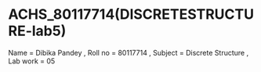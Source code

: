 
# ACHS_80117714(DISCRETESTRUCTURE-lab5)
Name = Dibika Pandey , Roll no = 80117714 , Subject = Discrete Structure , Lab work = 05

